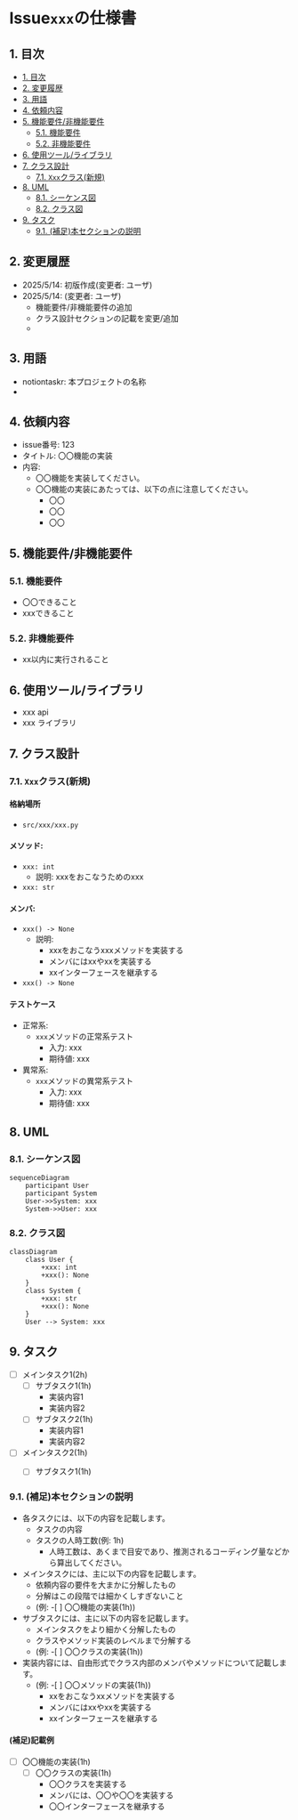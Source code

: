 # Issue`xxx`の仕様書

## 1. 目次
- [1. 目次](#1-目次)
- [2. 変更履歴](#2-変更履歴)
- [3. 用語](#3-用語)
- [4. 依頼内容](#4-依頼内容)
- [5. 機能要件/非機能要件](#5-機能要件非機能要件)
  - [5.1. 機能要件](#51-機能要件)
  - [5.2. 非機能要件](#52-非機能要件)
- [6. 使用ツール/ライブラリ](#6-使用ツールライブラリ)
- [7. クラス設計](#7-クラス設計)
  - [7.1. `Xxx`クラス(新規)](#71-xxxクラス新規)
- [8. UML](#8-uml)
  - [8.1. シーケンス図](#81-シーケンス図)
  - [8.2. クラス図](#82-クラス図)
- [9. タスク](#9-タスク)
  - [9.1. (補足)本セクションの説明](#91-補足本セクションの説明)


## 2. 変更履歴
- 2025/5/14: 初版作成(変更者: ユーザ)
- 2025/5/14: (変更者: ユーザ)
  - 機能要件/非機能要件の追加
  - クラス設計セクションの記載を変更/追加
  - 

## 3. 用語
- notiontaskr: 本プロジェクトの名称
-  

## 4. 依頼内容
- issue番号: 123
- タイトル: 〇〇機能の実装
- 内容: 
  - 〇〇機能を実装してください。
  - 〇〇機能の実装にあたっては、以下の点に注意してください。
    - 〇〇
    - 〇〇
    - 〇〇

## 5. 機能要件/非機能要件
### 5.1. 機能要件
- 〇〇できること
- xxxできること
### 5.2. 非機能要件
- xx以内に実行されること

## 6. 使用ツール/ライブラリ
- xxx api
- xxx ライブラリ

## 7. クラス設計
### 7.1. `Xxx`クラス(新規)
#### 格納場所
- `src/xxx/xxx.py`
#### メソッド: 
- `xxx: int`
  - 説明: xxxをおこなうためのxxx
- `xxx: str`

#### メンバ:
- `xxx() -> None`
  - 説明: 
    - xxxをおこなうxxxメソッドを実装する
    - メンバにはxxやxxを実装する
    - xxインターフェースを継承する
- `xxx() -> None`

#### テストケース
- 正常系:
  - `xxx`メソッドの正常系テスト
    - 入力: xxx
    - 期待値: xxx
- 異常系:
  - `xxx`メソッドの異常系テスト
    - 入力: xxx
    - 期待値: xxx

## 8. UML
### 8.1. シーケンス図
```mermaid
sequenceDiagram
    participant User
    participant System
    User->>System: xxx
    System->>User: xxx
```
### 8.2. クラス図
```mermaid
classDiagram
    class User {
        +xxx: int
        +xxx(): None
    }
    class System {
        +xxx: str
        +xxx(): None
    }
    User --> System: xxx
```

## 9. タスク
- [ ] メインタスク1(2h)
  - [ ] サブタスク1(1h)
    - 実装内容1
    - 実装内容2
  - [ ] サブタスク2(1h)
    - 実装内容1
    - 実装内容2
- [ ] メインタスク2(1h)
  - [ ] サブタスク1(1h)


### 9.1. (補足)本セクションの説明
- 各タスクには、以下の内容を記載します。
  - タスクの内容
  - タスクの人時工数(例: 1h)
    - 人時工数は、あくまで目安であり、推測されるコーディング量などから算出してください。 
- メインタスクには、主に以下の内容を記載します。
  - 依頼内容の要件を大まかに分解したもの
  - 分解はこの段階では細かくしすぎないこと
  - (例: -[ ] 〇〇機能の実装(1h))
- サブタスクには、主に以下の内容を記載します。
  - メインタスクをより細かく分解したもの
  - クラスやメソッド実装のレベルまで分解する
  - (例: -[ ] 〇〇クラスの実装(1h))
- 実装内容には、自由形式でクラス内部のメンバやメソッドについて記載します。
  - (例: -[ ] 〇〇メソッドの実装(1h))
    - xxをおこなうxxメソッドを実装する
    - メンバにはxxやxxを実装する
    - xxインターフェースを継承する

#### (補足)記載例
- [ ] 〇〇機能の実装(1h)
  - [ ] 〇〇クラスの実装(1h)
    - 〇〇クラスを実装する
    - メンバには、〇〇や〇〇を実装する
    - 〇〇インターフェースを継承する


